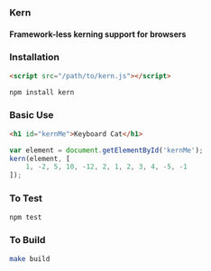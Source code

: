 ### Kern
#### Framework-less kerning support for browsers

### Installation
```html
<script src="/path/to/kern.js"></script>
```

```bash
npm install kern
```

### Basic Use
```html
<h1 id="kernMe">Keyboard Cat</h1>
```

```js
var element = document.getElementById('kernMe');
kern(element, [
    1, -2, 5, 10, -12, 2, 1, 2, 3, 4, -5, -1
]);
```

### To Test
```bash
npm test
```

### To Build
```bash
make build
```